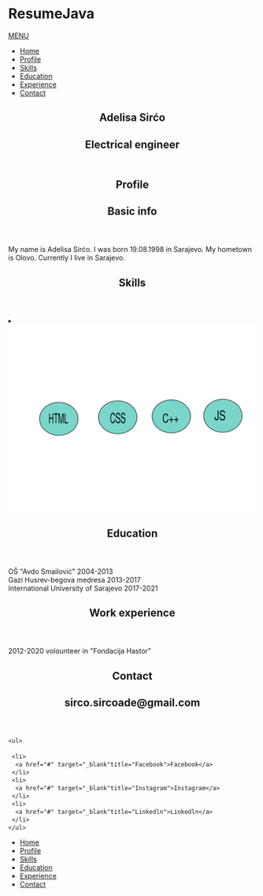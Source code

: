 # ResumeJava
<!DOCTYPE html>
<html>

<head>
 
  <title>Adelisa Sirćo</title>
  <link href="style.css" rel="stylesheet" type ="text/css">
  <link href="reset.css" rel="stylesheet" type ="text/css">
  <link rel="preconnect" href="https://fonts.gstatic.com">
  <link href "https://fonts.googleapis.com/css2?family=Montserrat:ital,wght@1,300&display=swap" rel="stylesheet">
   
</head>
  
<body >
 <nav class="nav_closed">
<a href="#mainnav" id="menu">MENU</a>
<ul id="navlist">
    <li><a href="#page-header">Home</a></li>
    <li><a href="#profile">Profile</a></li>
    <li><a href="#skills">Skills</a></li>
    <li><a href="#education">Education</a></li>
    <li><a href="#experience">Experience</a></li>
    <li><a href="#contact">Contact</a></li>
</ul>

    
 </nav>
 
 <section id="page-header">
    
 
  <header>
  <h1>Adelisa Sirćo</h1>
  <h2>Electrical engineer</h2>
  </header>
  
 </section>
 <section id="profile"class="page-content">
  <div>
   <header>
    <h1>Profile</h1>
    <h2>Basic info</h2>
   </header>
   <article>
    <p>My name is Adelisa Sirćo. I was born 19.08.1998 in Sarajevo. My hometown is Olovo. Currently I live in Sarajevo. </p>
   </article>
  </div>
  
 </section>
 </section>
 <section id="skills"class="page-content">
  <div>
   <header>
    <h1>Skills</h1>
    <h2></h2>
   </header>
   <article>
    <li><img src="images/A.svg"alt="Skills"</li>
   </article>
  </div>
  
 </section>
 </section>
 <section id="education"class="page-content">
  <div>
   <header>
    <h1>Education</h1>
    <h2> </h2>
   </header>
   <article>
    <p>  OŠ "Avdo Smailović" 2004-2013<br>
    Gazi Husrev-begova medresa 2013-2017<br>
    International University of Sarajevo 2017-2021 </p>
   </article>
  </div>
  
 </section>
 </section>
 <section id="experience"class="page-content">
  <div>
   <header>
    <h1>Work experience</h1>
    <h2> </h2>
   </header>
   <article>
    <p>2012-2020 volounteer in "Fondacija Hastor" </p>
   </article>
  </div>
  
 </section>
 </section>
 <section id="contact"class="page-content">
  <div>
   <header>
    <h1>Contact</h1>
    <h2>sirco.sircoade@gmail.com</h2>
   </header>
   <article>
   
    <ul>
     
     <li>
      <a href="#" target="_blank"title="Facebook">Facebook</a>
     </li>
     <li>
      <a href="#" target="_blank"title="Instagram">Instagram</a>
     </li>
     <li>
      <a href="#" target="_blank"title="Linkedln">Linkedln</a>
     </li>
    </ul>
   </article>
  </div>
  
 </section>
  
  
  
  
 
  
  
<script src="js/jquery-3.5.1.min.js"type="text/javascript"></script>
<script type="text/javascript">
$(document).ready(function(){
$("#menu").click(function(){
$("nav.nav_closed").toggleClass("nav_open");
});
$("nav ul li a").click(function(){
 $("nav.nav_open").removeClass("nav_open");
});
});
</script>
<noscript>
 <ul id="mainnav">
    <li><a href="#page-header">Home</a></li>
    <li><a href="#profile">Profile</a></li>
    <li><a href="#skills">Skills</a></li>
    <li><a href="#education">Education</a></li>
    <li><a href="#experience">Experience</a></li>
    <li><a href="#contact">Contact</a></li>
</ul>
</noscript>
</body>

</html>
